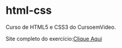 # html-css
 Curso de HTML5 e CSS3 do CursoemVideo.
 
 Site completo do exercício:<a href="https://alexsanderlinn.github.io/html-css/desafios/desafio-10/index.html" target="_blank">Clique Aqui</a>
